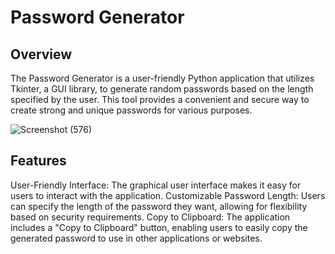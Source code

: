 # Password Generator

## Overview

The Password Generator is a user-friendly Python application that utilizes Tkinter, a GUI library, to generate random passwords based on the length specified by the user. This tool provides a convenient and secure way to create strong and unique passwords for various purposes.

![Screenshot (576)](https://github.com/user-attachments/assets/1c3f5365-d3c8-4a0d-b091-fef7d5704181)

## Features

User-Friendly Interface: The graphical user interface makes it easy for users to interact with the application.
Customizable Password Length: Users can specify the length of the password they want, allowing for flexibility based on security requirements.
Copy to Clipboard: The application includes a "Copy to Clipboard" button, enabling users to easily copy the generated password to use in other applications or websites.



